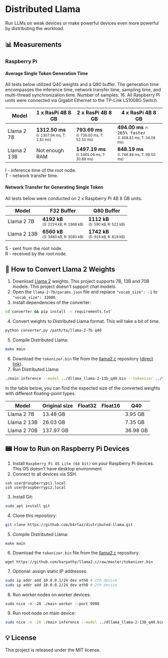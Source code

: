 # Distributed Llama

Run LLMs on weak devices or make powerful devices even more powerful by distributing the workload.

## 📊 Measurements

### Raspberry Pi

#### Average Single Token Generation Time

All tests below utilized Q40 weights and a Q80 buffer. The generation time encompasses the inference time, network transfer time, sampling time, and multi-thread synchronization time. Number of samples: 16. All Raspberry Pi units were connected via Gigabit Ethernet to the TP-Link LS1008G Switch.

| Model       | 1 x RasPi 4B 8 GB                                                   | 2 x RasPi 4B 8 GB                                                     | 4 x RasPi 4B 8 GB                                                                    |
|-------------|---------------------------------------------------------------------|-----------------------------------------------------------------------|--------------------------------------------------------------------------------------|
| Llama 2 7B  | **1312.50 ms**<br><sub><sup>(I: 1307.94 ms, T: 1.81 ms)</sup></sub> | **793.69 ms**<br><sub><sup>(I: 739.00 ms, T: 52.50 ms)</sup></sub>    | **494.00 ms** `🔥 265% faster` <br><sub><sup>(I: 458.81 ms, T: 34.06 ms)</sup></sub> |
| Llama 2 13B | Not enough RAM                                                      | **1497.19 ms**<br><sub><sup>(I: 1465.06 ms, T: 30.88 ms)</sup></sub>  | **848.19 ms** <br><sub><sup>(I: 746.88 ms, T: 99.50 ms)</sup></sub>                  |

I - inference time of the root node.<br>
T - network transfer time.

#### Network Transfer for Generating Single Token

All tests below were conducted on 2 x Raspberry Pi 4B 8 GB units.

| Model       | F32 Buffer                                                       | Q80 Buffer                                                        |
|-------------|------------------------------------------------------------------|-------------------------------------------------------------------|
| Llama 2 7B  | **4192 kB**<br><sub><sup>(S: 2224 kB, R: 1968 kB)</sup></sub>    | **1112 kB** <br><sub><sup>(S: 590 kB, R: 522 kB)</sup></sub>      |
| Llama 2 13B | **6560 kB**<br><sub><sup>(S: 3480 kB, R: 3080 kB)</sup></sub>    | **1742 kB** <br><sub><sup>(S: 924 kB, R: 818 kB)</sup></sub>     |

S - sent from the root node.<br>
R - received by the root node.

<!--
### MacBook Pro M1

70B:

```
⏩ Loaded 39706066944 bytes
🔶 G 293682 ms I 293091 ms T  137 ms S      0 kB R      0 kB Hello
🔶 G 400083 ms I 398644 ms T  171 ms S      0 kB R      0 kB  world
🔶 G 513173 ms I 511657 ms T  264 ms S      0 kB R      0 kB !
```
-->

## 🔨 How to Convert Llama 2 Weights

1. Download [Llama 2](https://github.com/facebookresearch/llama) weights. This project supports 7B, 13B and 70B models. This project doesn't support chat models.
2. Open the `llama-2-7b/params.json` file and replace `"vocab_size": -1` to `"vocab_size": 32000`.
3. Install dependencies of the converter:
```sh
cd converter && pip install -r requirements.txt`
```
4. Convert weights to Distributed Llama format. This will take a bit of time.
```sh
python converter.py /path/to/llama-2-7b q40
```
5. Compile Distributed Llama:
```sh
make main
```
6. Download the `tokenizer.bin` file from the [llama2.c](https://github.com/karpathy/llama2.c) repository ([direct link](https://github.com/karpathy/llama2.c/raw/master/tokenizer.bin)).
7. Run Distributed Llama:
```sh
./main inference --model ../dllama_llama-2-13b_q40.bin --tokenizer ../tokenizer.bin --weights-float-type q40 --buffer-float-type q80 --prompt "Hello world" --steps 16 --nthreads 4
```

In the table below, you can find the expected size of the converted weights with different floating-point types.

| Model       | Original size | Float32  | Float16  | Q40      |
|-------------|---------------|----------|----------|----------|
| Llama 2 7B  | 13.48 GB      |          |          | 3.95 GB  |
| Llama 2 13B | 26.03 GB      |          |          | 7.35 GB  |
| Llama 2 70B | 137.97 GB     |          |          | 36.98 GB |

## 📟 How to Run on Raspberry Pi Devices

1. Install `Raspberry Pi OS Lite (64 bit)` on your Raspberry Pi devices. This OS doesn't have desktop environment.
2. Connect to all devices via SSH.
```
ssh user@raspberrypi1.local
ssh user@raspberrypi2.local
```
3. Install Git:
```sh
sudo apt install git
```
4. Clone this repository:
```sh
git clone https://github.com/b4rtaz/distributed-llama.git
```
5. Compile Distributed Llama:
```sh
make main
```
6. Download the `tokenizer.bin` file from the [llama2.c](https://github.com/karpathy/llama2.c) repository.
```
wget https://github.com/karpathy/llama2.c/raw/master/tokenizer.bin
```
7. Optional: assign static IP addresses.
```sh
sudo ip addr add 10.0.0.1/24 dev eth0 # 1th device
sudo ip addr add 10.0.0.2/24 dev eth0 # 2th device
```
8. Run worker nodes on worker devices:
```
sudo nice -n -20 ./main worker --port 9998
```
9. Run root node on main device:
```sh
sudo nice -n -20 ./main inference --model ../dllama_llama-2-13b_q40.bin --tokenizer ../tokenizer.bin --weights-float-type q40 --buffer-float-type q80 --prompt "Hello world" --steps 16 --nthreads 4 --workers 10.0.0.1:9998
```

## 💡 License

This project is released under the MIT license.